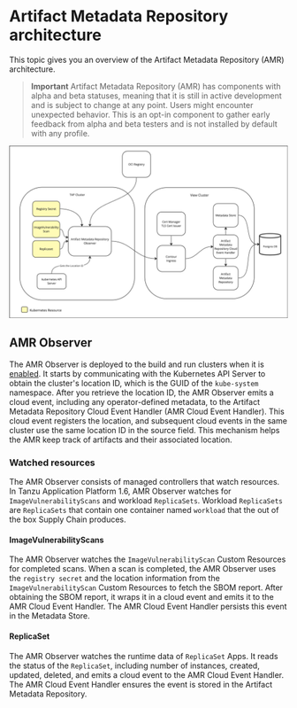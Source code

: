 # Artifact Metadata Repository architecture

This topic gives you an overview of the Artifact Metadata Repository (AMR) architecture.

>**Important** Artifact Metadata Repository (AMR) has components with alpha and
>beta statuses, meaning that it is still in active development and is subject to
>change at any point. Users might encounter unexpected behavior. This is an
>opt-in component to gather early feedback from alpha and beta testers and is
>not installed by default with any profile.

![Diagram of Architecture for AMR Interaction shows the kubernetes resources that are part of the TAP resource in yellow](../images/amr-arch.png)

## <a id='amr-observer'></a> AMR Observer

The AMR Observer is deployed to the build and run clusters when it is
[enabled](install-amr-observer.hbs.md#install). It starts by communicating with
the Kubernetes API Server to obtain the cluster's location ID, which is the GUID
of the `kube-system` namespace. After you retrieve the location ID, the AMR
Observer emits a cloud event, including any operator-defined metadata, to the
Artifact Metadata Repository Cloud Event Handler (AMR Cloud Event Handler). This
cloud event registers the location, and subsequent cloud events in the same
cluster use the same location ID in the source field. This mechanism helps the
AMR keep track of artifacts and their associated location.

### <a id='watched-resources'></a> Watched resources

The AMR Observer consists of managed controllers that watch resources. In Tanzu
Application Platform 1.6, AMR Observer watches for `ImageVulnerabilityScans` and
workload `ReplicaSets`. Workload `ReplicaSets` are `ReplicaSets` that contain
one container named `workload` that the out of the box Supply Chain produces.

#### <a id='imagevulnerabilityscans'></a> ImageVulnerabilityScans

The AMR Observer watches the `ImageVulnerabilityScan` Custom Resources for
completed scans. When a scan is completed, the AMR Observer uses the `registry
secret` and the location information from the `ImageVulnerabilityScan` Custom
Resources to fetch the SBOM report. After obtaining the SBOM report, it wraps it
in a cloud event and emits it to the AMR Cloud Event Handler. The AMR Cloud
Event Handler persists this event in the Metadata Store.

#### <a id='replicaset'></a> ReplicaSet

The AMR Observer watches the runtime data of `ReplicaSet` Apps. It reads the
status of the `ReplicaSet`, including number of instances, created, updated,
deleted, and emits a cloud event to the AMR Cloud Event Handler. The AMR Cloud
Event Handler ensures the event is stored in the Artifact Metadata Repository.